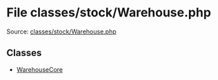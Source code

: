 File classes/stock/Warehouse.php
=========

Source: [classes/stock/Warehouse.php](https://github.com/PrestaShop/PrestaShop/blob/1.5.0.3/classes/stock/Warehouse.php)


Classes
-------

* [WarehouseCore](class.WarehouseCore.md)

